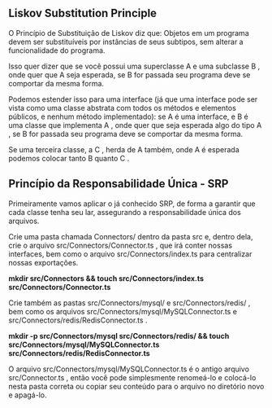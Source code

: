## Liskov Substitution Principle

O Princípio de Substituição de Liskov diz que:
Objetos em um programa devem ser substituíveis por instâncias de seus subtipos, sem alterar a funcionalidade do programa.

Isso quer dizer que se você possui uma superclasse A e uma subclasse B , onde quer que A seja esperada, se B for passada seu programa deve se comportar da mesma forma.

Podemos estender isso para uma interface (já que uma interface pode ser vista como uma classe abstrata com todos os métodos e elementos públicos, e nenhum método implementado): se A é uma interface, e B é uma classe que implementa A , onde quer que seja esperada algo do tipo A , se B for passada seu programa deve se comportar da mesma forma.

Se uma terceira classe, a C , herda de A também, onde A é esperada podemos colocar tanto B quanto C .

## Princípio da Responsabilidade Única - SRP

Primeiramente vamos aplicar o já conhecido SRP, de forma a garantir que cada classe tenha seu lar, assegurando a responsabilidade única dos arquivos.

Crie uma pasta chamada Connectors/ dentro da pasta src e, dentro dela, crie o arquivo src/Connectors/Connector.ts , que irá conter nossas interfaces, bem como o arquivo src/Connectors/index.ts para centralizar nossas exportações.

**mkdir src/Connectors && touch src/Connectors/index.ts src/Connectors/Connector.ts**

Crie também as pastas src/Connectors/mysql/ e src/Connectors/redis/ , bem como os arquivos src/Connectors/mysql/MySQLConnector.ts e src/Connectors/redis/RedisConnector.ts .

**mkdir -p src/Connectors/mysql src/Connectors/redis/ && touch src/Connectors/mysql/MySQLConnector.ts src/Connectors/redis/RedisConnector.ts**

O arquivo src/Connectors/mysql/MySQLConnector.ts é o antigo arquivo src/Connector.ts , então você pode simplesmente renomeá-lo e colocá-lo nesta pasta correta ou copiar seu conteúdo para o arquivo no diretório novo e apagá-lo.

